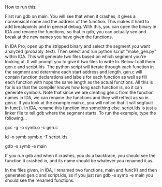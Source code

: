 How to run this:

First run gdb on main. You will see that when it crashes, it gives a nonsensical name and the address of the function. This makes it hard to add
breakpoints and in general debug. With this, you can open the binary in IDA and rename the functions, so that in gdb, you can actually see and break
at the new names you have given the functions.

In IDA Pro, open up the stripped binary and select the segment you want analyzed (probably .text). Then select and run python script "make_gen.py" within IDA.
This will generate two files based on which segment you're looking at. It will prompt you to give it two files to write to.
Below I call them gen.c and script.lds. The python script will iterate through each function in the segment and determine each start address and length. 
gen.c will contain function declarations and labels for each function as well as fill each function with nops the same length as the actual functions. 
All this is for is so that the compiler knows how long each function is, so it can generate symbols. Note that since we are creating gen.c from 
the function names in IDA, we can rename the functions and they will reflect as so in gen.c. If you look at the example main.c, you will notice
that it will segfault in func(). In IDA, rename this function into something else. script.lds is just a linker file to tell gdb where
the segment starts. To run the example, type the following...

gcc -g -o symb.o -c gen.c

ld -o symb symb.o -T script.lds

gdb -s symb -e main

If you run gdb and when it crashes, you do a backtrace, you should see the function it crashed in, and its name should be whatever you renamed
it as.

In the files given, in IDA, I renamed two functions, main and func1() and then generated gen.c and script.lds, so if you just run gdb -s symb -e main
you should see the renamed functions.
